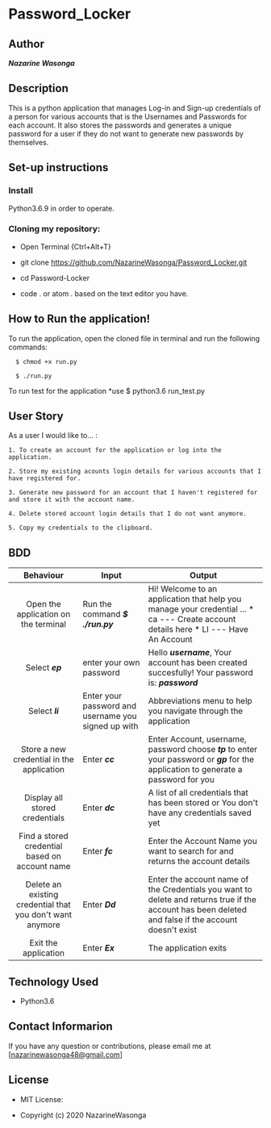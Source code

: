 # Password_Locker

## Author
***Nazarine Wasonga***

## Description
This is a python application that manages Log-in and Sign-up credentials of a person for various accounts that is the Usernames and Passwords for each account. It also stores the passwords and generates a unique password for a user if they do not want to generate new passwords by themselves.

## Set-up instructions
### Install 
Python3.6.9 in order to operate.

### Cloning my repository:
* Open Terminal {Ctrl+Alt+T}

* git clone https://github.com/NazarineWasonga/Password_Locker.git

* cd Password-Locker

* code . or atom . based on the text editor you have.

## How to Run the application!
To run the application, open the cloned file in terminal and run the following commands:

      $ chmod +x run.py
  
      $ ./run.py
  
To run test for the application *use $ python3.6 run_test.py

## User Story
As a user I would like to... :

    1. To create an account for the application or log into the application.

    2. Store my existing acounts login details for various accounts that I have registered for.

    3. Generate new password for an account that I haven't registered for and store it with the account name.

    4. Delete stored account login details that I do not want anymore.

    5. Copy my credentials to the clipboard.

## BDD    
|               Behaviour              | Input                            | Output                                               |
|:------------------------------------:|----------------------------------|------------------------------------------------------|
| Open the application on the terminal | Run the command ***$ ./run.py*** | Hi! Welcome to an application that help you manage your credential ... * ca --- Create account details here * LI --- Have An Account|
|               Select ***ep***        | enter your own password     | Hello ***username***, Your account has been created succesfully! Your password is: ***password***|
|               Select ***li***           | Enter your password and username you signed up with | Abbreviations menu to help you navigate through the application |
|Store a new credential in the application|   Enter ***cc***              |   Enter Account, username, password choose ***tp*** to enter your password or ***gp*** for the application to generate a password for you |
| Display all stored credentials       |           Enter ***dc***         | A list of all credentials that has been stored or You don't have any credentials saved yet|
|Find a stored credential based on account name|    Enter ***fc***        |Enter the Account Name you want to search for and returns the account details|
|Delete an existing credential that you don't want anymore| Enter ***Dd*** |Enter the account name of the Credentials you want to delete and returns true if the account has been deleted and false if the account doesn't exist|
|  Exit the application                |              Enter ***Ex***       | The application exits |


## Technology Used
* Python3.6

## Contact Informarion
If you have any question or contributions, please email me at [nazarinewasonga48@gmail.com]

## License
* MIT License:

* Copyright (c) 2020 NazarineWasonga


